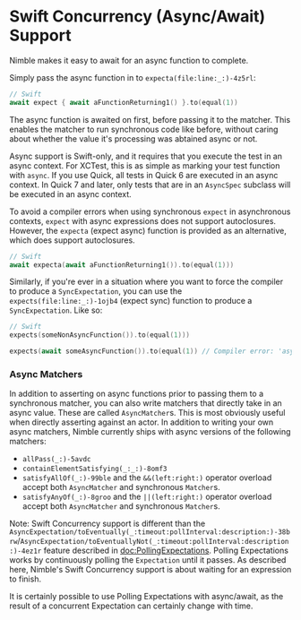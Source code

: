 #  Swift Concurrency (Async/Await) Support

Nimble makes it easy to await for an async function to complete.

Simply pass the async function in to ``expecta(file:line:_:)-4z5rl``:

```swift
// Swift
await expect { await aFunctionReturning1() }.to(equal(1))
```

The async function is awaited on first, before passing it to the matcher. This
enables the matcher to run synchronous code like before, without caring about
whether the value it's processing was abtained async or not.

Async support is Swift-only, and it requires that you execute the test in an
async context. For XCTest, this is as simple as marking your test function with
`async`. If you use Quick, all tests in Quick 6 are executed in an async context.
In Quick 7 and later, only tests that are in an `AsyncSpec` subclass will be
executed in an async context.

To avoid a compiler errors when using synchronous `expect` in asynchronous contexts,
`expect` with async expressions does not support autoclosures. However, the `expecta`
(expect async) function is provided as an alternative, which does support autoclosures.

```swift
// Swift
await expecta(await aFunctionReturning1()).to(equal(1)))
```

Similarly, if you're ever in a situation where you want to force the compiler to
produce a ``SyncExpectation``, you can use the ``expects(file:line:_:)-1ojb4`` (expect sync) function to
produce a `SyncExpectation`. Like so:

```swift
// Swift
expects(someNonAsyncFunction()).to(equal(1)))

expects(await someAsyncFunction()).to(equal(1)) // Compiler error: 'async' call in an autoclosure that does not support concurrency
```

### Async Matchers

In addition to asserting on async functions prior to passing them to a
synchronous matcher, you can also write matchers that directly take in an
async value. These are called ``AsyncMatcher``s. This is most obviously useful
when directly asserting against an actor. In addition to writing your own
async matchers, Nimble currently ships with async versions of the following
matchers:

- ``allPass(_:)-5avdc``
- ``containElementSatisfying(_:_:)-8omf3``
- ``satisfyAllOf(_:)-99ble`` and the ``&&(left:right:)`` operator overload accept both ``AsyncMatcher`` and
  synchronous ``Matcher``s.
- ``satisfyAnyOf(_:)-8groo`` and the ``||(left:right:)`` operator overload accept both ``AsyncMatcher`` and
  synchronous ``Matcher``s.

Note: Swift Concurrency support is different than the
``AsyncExpectation/toEventually(_:timeout:pollInterval:description:)-38brw``/``AsyncExpectation/toEventuallyNot(_:timeout:pollInterval:description:)-4ez1r``
feature described in <doc:PollingExpectations>.
Polling Expectations works by continuously polling
the `Expectation` until it passes. As described here, Nimble's Swift
Concurrency support is about waiting for an expression to finish.

It is certainly possible to use Polling Expectations with async/await, as the
result of a concurrent Expectation can certainly change with time.
